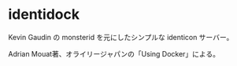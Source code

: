 identidock
==========

Kevin Gaudin の monsterid を元にしたシンプルな identicon サーバー。

Adrian Mouat著、オライリージャパンの「Using Docker」による。
